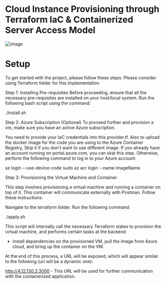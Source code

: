 # Cloud Instance Provisioning through Terraform IaC & Containerized Server Access Model
![image](https://github.com/devgprime/NodeAutomationBlockchain/assets/131144462/3df5774b-6ce4-45b3-a4a6-dfd3ed919869)

# Setup
To get started with the project, please follow these steps: Please consider using Terraform folder for this implementation

Step 1: Installing Pre-requisites
Before proceeding, ensure that all the necessary pre-requisites are installed on your host/local system. Run the following bash script using the command:

./install.sh

Step 2: Azure Subscription (Optional)
To proceed further and provision a vm, make sure you have an active Azure subscription. 

You need to provide your IaC credentials into this provider.tf.
Also to upload the docker image for the code you are using to the Azure Container Registry, Skip it if you don't want to use different image.
If you already have an account running on portal.azure.com, you can skip this step. Otherwise, perform the following command to log in to your Azure account:

az login --use-device-code
sudo az acr login --name ImageName

Step 3: Provisioning the Virtual Machine and Container

This step involves provisioning a virtual machine and running a container on top of it. This container will communicate externally with Postman. Follow these instructions:

Navigate to the terraform folder.
Run the following command:

./apply.sh

This script will internally call the necessary Terraform states to provision the virtual machine, and performs certain tasks at the backend
-  install dependencies on the provisioned VM, pull the image from Azure cloud, and bring up the container on the VM.

At the end of this process, a URL will be exposed, which will appear similar to the following (url will be a dynamic one):

http://4.12.130.2:3000 - This URL will be used for further communication with the containerized application.

